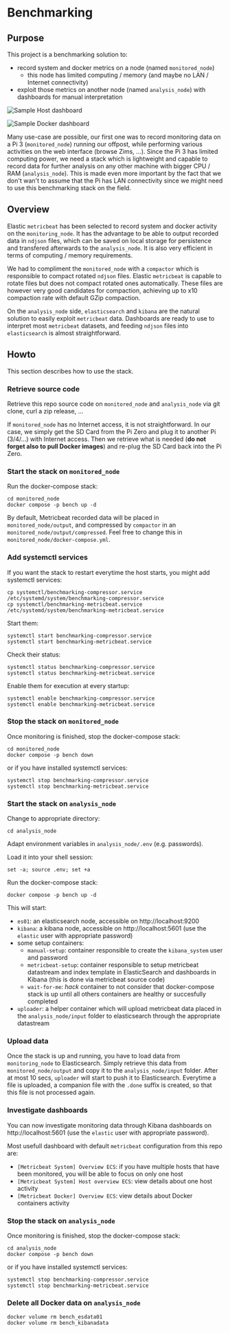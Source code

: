 # Benchmarking

## Purpose

This project is a benchmarking solution to:
- record system and docker metrics on a node (named `monitored_node`) 
  - this node has limited computing / memory (and maybe no LAN / Internet connectivity)
- exploit those metrics on another node (named `analysis_node`) with dashboards for manual interpretation

![Sample Host dashboard](host_dashboard.png)

![Sample Docker dashboard](docker_dashboard.png)

Many use-case are possible, our first one was to record monitoring data on a Pi 3 (`monitored_node`)
running our offpost, while performing various activities on the web interface (browse Zims, ...).
Since the Pi 3 has limited computing power, we need a stack which is lightweight and capable to
record data for further analysis on any other machine with bigger CPU / RAM (`analysis_node`). This
is made even more important by the fact that we don't wan't to assume that the Pi has LAN connectivity
since we might need to use this benchmarking stack on the field.


## Overview

Elastic `metricbeat` has been selected to record system and docker activity on the `monitoring_node`. It has the advantage
to be able to output recorded data in `ndjson` files, which can be saved on local storage for persistence and transfered afterwards to the `analysis_node`. It is also very efficient in terms of computing / memory requirements.

We had to compliment the `monitored_node` with a `compactor` which is responsible to compact rotated
`ndjson` files. Elastic `metricbeat` is capable to rotate files but does not compact rotated ones automatically.
These files are however very good candidates for compaction, achieving up to x10 compaction rate with default
GZip compaction.

On the `analysis_node` side, `elasticsearch` and `kibana` are the natural solution to easily exploit `metricbeat` data. Dashboards are ready to use to interpret most `metricbeat` datasets, and feeding `ndjson` files into `elasticsearch` is almost straightforward.

## Howto

This section describes how to use the stack.

### Retrieve source code

Retrieve this repo source code on `monitored_node` and `analysis_node` via git clone, curl a zip release, ...

If `monitored_node` has no Internet access, it is not straightforward. In our case, we simply get the SD Card from the Pi Zero and plug it to another Pi (3/4/...) with Internet access. Then we retrieve what is needed (**do not forget also to pull Docker images**) and re-plug the SD Card back into the Pi Zero.

### Start the stack on `monitored_node`

Run the docker-compose stack:
```
cd monitored_node
docker compose -p bench up -d
```

By default, Metricbeat recorded data will be placed in `monitored_node/output`, and compressed by `compactor` in an `monitored_node/output/compressed`. Feel free to change this in `monitored_node/docker-compose.yml`.

### Add systemctl services

If you want the stack to restart everytime the host starts, you might add systemctl services:

```
cp systemctl/benchmarking-compressor.service /etc/systemd/system/benchmarking-compressor.service
cp systemctl/benchmarking-metricbeat.service /etc/systemd/system/benchmarking-metricbeat.service
```

Start them:
```
systemctl start benchmarking-compressor.service
systemctl start benchmarking-metricbeat.service
```

Check their status:
```
systemctl status benchmarking-compressor.service
systemctl status benchmarking-metricbeat.service
```

Enable them for execution at every startup:
```
systemctl enable benchmarking-compressor.service
systemctl enable benchmarking-metricbeat.service
```

### Stop the stack on `monitored_node`

Once monitoring is finished, stop the docker-compose stack:
```
cd monitored_node
docker compose -p bench down
```

or if you have installed systemctl services:

```
systemctl stop benchmarking-compressor.service
systemctl stop benchmarking-metricbeat.service
```

### Start the stack on `analysis_node`

Change to appropriate directory:
```
cd analysis_node
```

Adapt environment variables in `analysis_node/.env` (e.g. passwords).

Load it into your shell session:
```
set -a; source .env; set +a 
```

Run the docker-compose stack:
```
docker compose -p bench up -d
```

This will start:
- `es01`: an elasticsearch node, accessible on http://localhost:9200
- `kibana`: a kibana node, accessible on http://localhost:5601 (use the `elastic` user with appropriate password)
- some setup containers:
  - `manual-setup`: container responsible to create the `kibana_system` user and password
  - `metricbeat-setup`: container responsible to setup metricbeat datastream and index template in ElasticSearch and dashboards in Kibana (this is done via metricbeat source code)
  - `wait-for-me`: _hack_ container to not consider that docker-compose stack is up until all others containers are healthy or succesfully completed
- `uploader`: a helper container which will upload metricbeat data placed in the `analysis_node/input` folder to elasticsearch through the appropriate datastream

### Upload data

Once the stack is up and running, you have to load data from `monitoring_node` to Elasticsearch. Simply retrieve this data from `monitored_node/output` and copy it to the `analysis_node/input` folder. After at most 10 secs, `uploader` will start to push it to Elasticsearch. Everytime a file is uploaded, a companion file with the `.done` suffix is created, so that this file is not processed again.

### Investigate dashboards

You can now investigate monitoring data through Kibana dashboards on http://localhost:5601 (use the `elastic` user with appropriate password).

Most usefull dashboard with default `metricbeat` configuration from this repo are:
- `[Metricbeat System] Overview ECS`: if you have multiple hosts that have been monitored, you will be able to focus on only one host
- `[Metricbeat System] Host overview ECS`: view details about one host activity
- `[Metricbeat Docker] Overview ECS`: view details about Docker containers activity

### Stop the stack on `analysis_node`

Once monitoring is finished, stop the docker-compose stack:
```
cd analysis_node
docker compose -p bench down
```

or if you have installed systemctl services:

```
systemctl stop benchmarking-compressor.service
systemctl stop benchmarking-metricbeat.service
```

### Delete all Docker data on `analysis_node`

```
docker volume rm bench_esdata01
docker volume rm bench_kibanadata
```